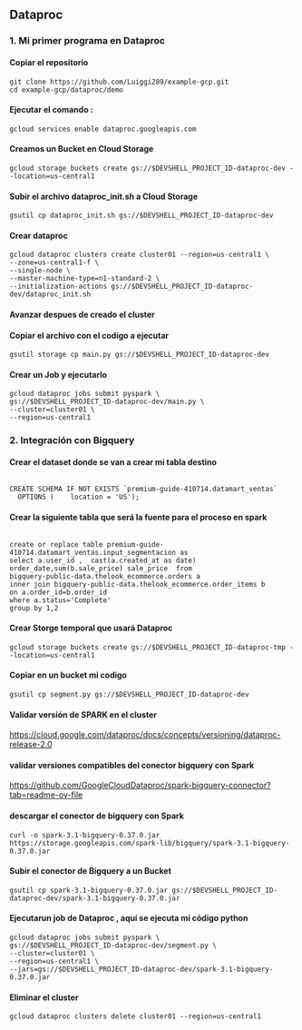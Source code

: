 
## Dataproc

### 1. Mi primer programa en Dataproc

#### Copiar el repositorio 
```
git clone https://github.com/Luiggi289/example-gcp.git  
cd example-gcp/dataproc/demo
```

#### Ejecutar el comando :
```
gcloud services enable dataproc.googleapis.com
```

#### Creamos un Bucket en Cloud Storage
```
gcloud storage buckets create gs://$DEVSHELL_PROJECT_ID-dataproc-dev --location=us-central1
```
#### Subir el archivo dataproc_init.sh a Cloud Storage
```
gsutil cp dataproc_init.sh gs://$DEVSHELL_PROJECT_ID-dataproc-dev
```

#### Crear dataproc 
```
gcloud dataproc clusters create cluster01 --region=us-central1 \
--zone=us-central1-f \
--single-node \
--master-machine-type=n1-standard-2 \
--initialization-actions gs://$DEVSHELL_PROJECT_ID-dataproc-dev/dataproc_init.sh
```




#### Avanzar despues de creado el cluster

#### Copiar el archivo con el codigo a ejecutar
```
gsutil storage cp main.py gs://$DEVSHELL_PROJECT_ID-dataproc-dev
```

#### Crear un Job y ejecutarlo

```
gcloud dataproc jobs submit pyspark \
gs://$DEVSHELL_PROJECT_ID-dataproc-dev/main.py \
--cluster=cluster01 \
--region=us-central1 
```


### 2. Integración con Bigquery


#### Crear el dataset donde se van a crear mi tabla destino
```

CREATE SCHEMA IF NOT EXISTS `premium-guide-410714.datamart_ventas` 
  OPTIONS (    location = 'US'); 

```

#### Crear la siguiente tabla que será la fuente para el proceso en spark
```

create or replace table premium-guide-410714.datamart_ventas.input_segmentacion as
select a.user_id ,  cast(a.created_at as date) order_date,sum(b.sale_price) sale_price  from 
bigquery-public-data.thelook_ecommerce.orders a
inner join bigquery-public-data.thelook_ecommerce.order_items b 
on a.order_id=b.order_id
where a.status='Complete'
group by 1,2

```
#### Crear Storge temporal que usará Dataproc
```
gcloud storage buckets create gs://$DEVSHELL_PROJECT_ID-dataproc-tmp --location=us-central1
```
#### Copiar en un bucket mi codigo 
```
gsutil cp segment.py gs://$DEVSHELL_PROJECT_ID-dataproc-dev
```

#### Validar versión de SPARK en el cluster

https://cloud.google.com/dataproc/docs/concepts/versioning/dataproc-release-2.0

#### validar versiones compatibles del conector bigquery con Spark

https://github.com/GoogleCloudDataproc/spark-bigquery-connector?tab=readme-ov-file

#### descargar el conector  de bigquery con Spark 

```
curl -o spark-3.1-bigquery-0.37.0.jar https://storage.googleapis.com/spark-lib/bigquery/spark-3.1-bigquery-0.37.0.jar
```

#### Subir el conector de Bigquery a un Bucket
```
gsutil cp spark-3.1-bigquery-0.37.0.jar gs://$DEVSHELL_PROJECT_ID-dataproc-dev/spark-3.1-bigquery-0.37.0.jar
```

#### Ejecutarun job de Dataproc , aquí se ejecuta mi código python 
```
gcloud dataproc jobs submit pyspark \
gs://$DEVSHELL_PROJECT_ID-dataproc-dev/segment.py \
--cluster=cluster01 \
--region=us-central1 \
--jars=gs://$DEVSHELL_PROJECT_ID-dataproc-dev/spark-3.1-bigquery-0.37.0.jar
```


#### Eliminar el cluster
```
gcloud dataproc clusters delete cluster01 --region=us-central1
```


